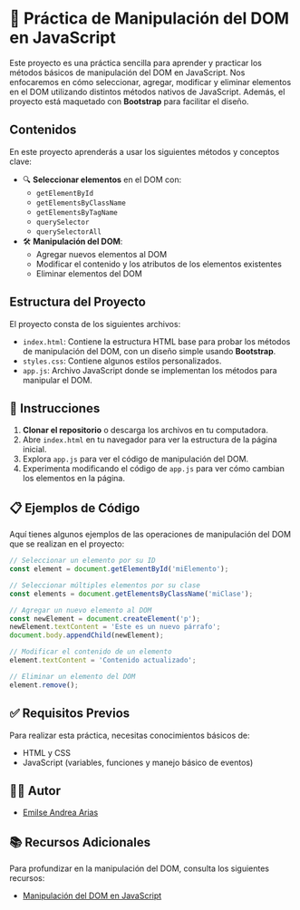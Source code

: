 # 📝 Práctica de Manipulación del DOM en JavaScript

Este proyecto es una práctica sencilla para aprender y practicar los métodos básicos de manipulación del DOM en JavaScript. Nos enfocaremos en cómo seleccionar, agregar, modificar y eliminar elementos en el DOM utilizando distintos métodos nativos de JavaScript. Además, el proyecto está maquetado con **Bootstrap** para facilitar el diseño.

## Contenidos

En este proyecto aprenderás a usar los siguientes métodos y conceptos clave:

- 🔍 **Seleccionar elementos** en el DOM con:
  - `getElementById`
  - `getElementsByClassName`
  - `getElementsByTagName`
  - `querySelector`
  - `querySelectorAll`
- 🛠️ **Manipulación del DOM**:
  - Agregar nuevos elementos al DOM
  - Modificar el contenido y los atributos de los elementos existentes
  - Eliminar elementos del DOM

## Estructura del Proyecto

El proyecto consta de los siguientes archivos:

- `index.html`: Contiene la estructura HTML base para probar los métodos de manipulación del DOM, con un diseño simple usando **Bootstrap**.
- `styles.css`: Contiene algunos estilos personalizados.
- `app.js`: Archivo JavaScript donde se implementan los métodos para manipular el DOM.

## 🚀 Instrucciones

1. **Clonar el repositorio** o descarga los archivos en tu computadora.
2. Abre `index.html` en tu navegador para ver la estructura de la página inicial.
3. Explora `app.js` para ver el código de manipulación del DOM.
4. Experimenta modificando el código de `app.js` para ver cómo cambian los elementos en la página.

## 📋 Ejemplos de Código

Aquí tienes algunos ejemplos de las operaciones de manipulación del DOM que se realizan en el proyecto:

```javascript
// Seleccionar un elemento por su ID
const element = document.getElementById('miElemento');

// Seleccionar múltiples elementos por su clase
const elements = document.getElementsByClassName('miClase');

// Agregar un nuevo elemento al DOM
const newElement = document.createElement('p');
newElement.textContent = 'Este es un nuevo párrafo';
document.body.appendChild(newElement);

// Modificar el contenido de un elemento
element.textContent = 'Contenido actualizado';

// Eliminar un elemento del DOM
element.remove();
```

## ✅ Requisitos Previos
Para realizar esta práctica, necesitas conocimientos básicos de:
 - HTML y CSS
 - JavaScript (variables, funciones y manejo básico de eventos)

## 👩‍💻 Autor

- [Emilse Andrea Arias](https://github.com/emiarias)

## 📚 Recursos Adicionales
Para profundizar en la manipulación del DOM, consulta los siguientes recursos:

- [Manipulación del DOM en JavaScript](https://developer.mozilla.org/es/docs/Web/API/Document_Object_Model)